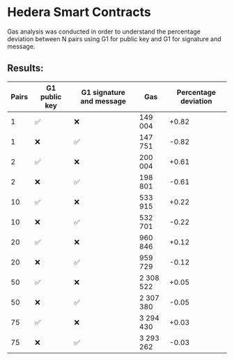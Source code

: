 # Hedera Smart Contracts

Gas analysis was conducted in order to understand the percentage deviation between N pairs using G1 for public key and G1 for signature and message.

## Results:

| Pairs | G1 public key | G1 signature and message | Gas        | Percentage deviation |
|-------|---------------|--------------------------|------------|----------------------|
| 1     | ✅            | ❌                        | 149 004    | +0.82                |
| 1     | ❌            | ✅                        | 147 751    | -0.82                |
| 2     | ✅            | ❌                        | 200 004    | +0.61                |
| 2     | ❌            | ✅                        | 198 801    | -0.61                |
| 10    | ✅            | ❌                        | 533 915    | +0.22                |
| 10    | ❌            | ✅                        | 532 701    | -0.22                |
| 20    | ✅            | ❌                        | 960 846    | +0.12                |
| 20    | ❌            | ✅                        | 959 729    | -0.12                |
| 50    | ✅            | ❌                        | 2 308 522  | +0.05                |
| 50    | ❌            | ✅                        | 2 307 380  | -0.05                |
| 75    | ✅            | ❌                        | 3 294 430  | +0.03                |
| 75    | ❌            | ✅                        | 3 293 262  | -0.03                |
